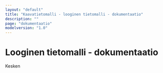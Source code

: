 ```yaml
---
layout: "default"
title: "Kaavatietomalli - looginen tietomalli - dokumentaatio"
description: ""
page: "dokumentaatio"
modelversion: "1.0"
---
```

# Looginen tietomalli - dokumentaatio

Kesken
